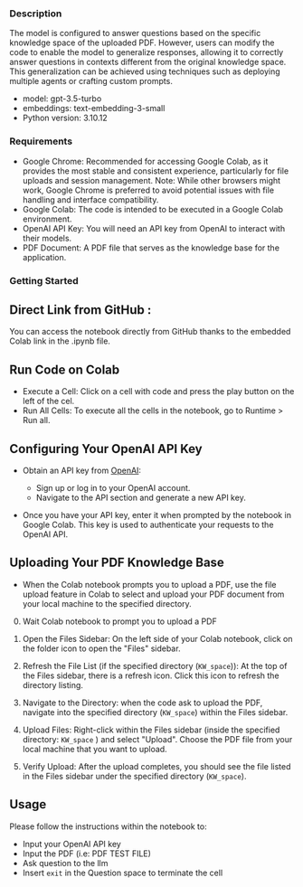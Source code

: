 ### Description
The model is configured to answer questions based on the specific knowledge space of the uploaded PDF. However, users can modify the code to enable the model to generalize responses, allowing it to correctly answer questions in contexts different from the original knowledge space. This generalization can be achieved using techniques such as deploying multiple agents or crafting custom prompts.

- model: gpt-3.5-turbo
- embeddings: text-embedding-3-small
- Python version: 3.10.12
  
### Requirements
- Google Chrome: Recommended for accessing Google Colab, as it provides the most stable and consistent experience, particularly for file uploads and session management.
  Note: While other browsers might work, Google Chrome is preferred to avoid potential issues with file handling and interface compatibility.
- Google Colab: The code is intended to be executed in a Google Colab environment.
- OpenAI API Key: You will need an API key from OpenAI to interact with their models.
- PDF Document: A PDF file that serves as the knowledge base for the application.

### Getting Started

## Direct Link from GitHub :

You can  access the notebook directly from GitHub thanks to the embedded Colab link in the .ipynb file. 
  
## Run  Code on Colab
- Execute a Cell: Click on a cell with code and press the play button on the left of the cel.
- Run All Cells: To execute all the cells in the notebook, go to Runtime > Run all.
  
## Configuring Your OpenAI API Key

- Obtain an API key from [OpenAI](https://openai.com/):
  - Sign up or log in to your OpenAI account.
  - Navigate to the API section and generate a new API key.

- Once you have your API key, enter it when prompted by the notebook in Google Colab. This key is used to authenticate your requests to the OpenAI API.

## Uploading Your PDF Knowledge Base

- When the Colab notebook prompts you to upload a PDF, use the file upload feature in Colab to select and upload your PDF document from your local machine to the specified directory.

0. Wait Colab notebook to prompt you to upload a PDF

1. Open the Files Sidebar: On the left side of your Colab notebook, click on the folder icon to open the "Files" sidebar.

2. Refresh the File List (if the specified directory (`KW_space`)): At the top of the Files sidebar, there is a refresh icon. Click this icon to refresh the directory listing. 

3. Navigate to the Directory: when the code ask to upload the PDF, navigate into the specified directory (`KW_space`) within the Files sidebar.

4. Upload Files: Right-click within the Files sidebar (inside the specified directory: `KW_space` ) and select "Upload". Choose the PDF file from your local machine that you want to upload.

5. Verify Upload: After the upload completes, you should see the file listed in the Files sidebar under the specified directory (`KW_space`).

## Usage

Please follow the instructions within the notebook to:
- Input your OpenAI API key
- Input the PDF (i.e: PDF TEST FILE)
- Ask question to the llm
- Insert `exit` in the Question space to terminate the cell
